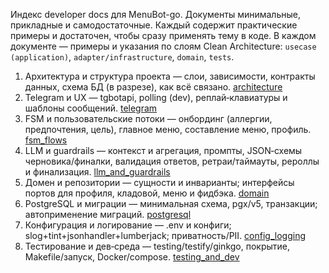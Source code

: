 Индекс developer docs для MenuBot-go. Документы минимальные, прикладные и самодостаточные. Каждый содержит практические примеры и достаточен, чтобы сразу применять тему в коде.  В каждом документе — примеры и указания по слоям Clean Architecture: `usecase (application)`, `adapter/infrastructure`, `domain`, `tests`.

1. Архитектура и структура проекта — слои, зависимости, контракты данных, схема БД (в разрезе), как всё связано. [architecture](architecture.md)
2. Telegram и UX — tgbotapi, polling (dev), реплай‑клавиатуры и шаблоны сообщений. [telegram](telegram.md)
3. FSM и пользовательские потоки — онбординг (аллергии, предпочтения, цель), главное меню, составление меню, профиль. [fsm_flows](fsm_flows.md)
4. LLM и guardrails — контекст и агрегация, промпты, JSON‑схемы черновика/финалки, валидация ответов, ретраи/таймауты, рероллы и финализация. [llm_and_guardrails](llm_and_guardrails.md)
5. Домен и репозитории — сущности и инварианты; интерфейсы портов для профиля, кладовой, меню и фидбэка. [domain](domain.md)
6. PostgreSQL и миграции — минимальная схема, pgx/v5, транзакции; автоприменение миграций. [postgresql](postgresql.md)
7. Конфигурация и логирование — .env и конфиги; slog+tint+jsonhandler+lumberjack; приватность/PII. [config_logging](config_logging.md)
8. Тестирование и дев‑среда — testing/testify/ginkgo, покрытие, Makefile/запуск, Docker/compose. [testing_and_dev](testing_and_dev.md)
